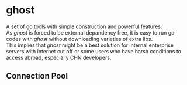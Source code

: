 # ghost
A set of go tools with simple construction and powerful features.  
As _ghost_ is forced to be external depandency free, 
it is easy to run go codes with _ghost_ without downloading varieties of extra libs.  
This implies that _ghost_ might be a best solution for internal enterprise servers with internet cut off
or some users who have harsh conditions to access abroad, especially CHN developers.
## Connection Pool
